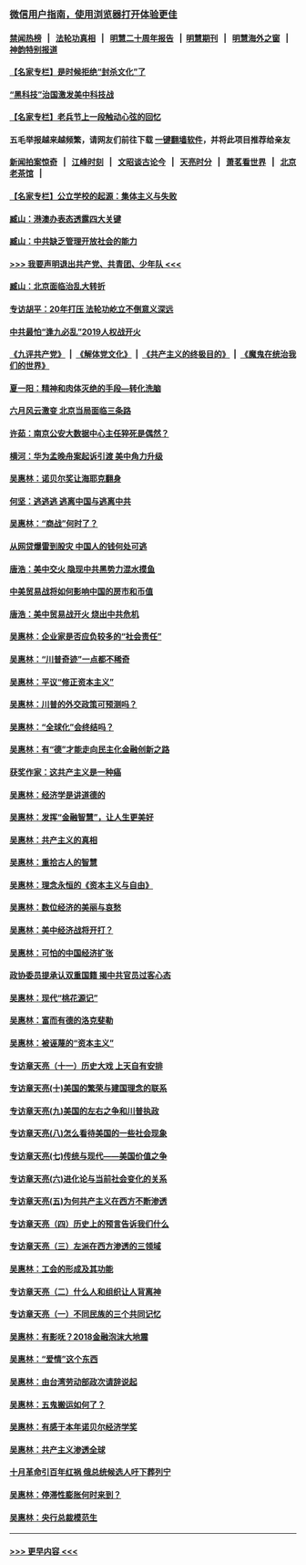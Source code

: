 ### [微信用户指南，使用浏览器打开体验更佳](https://github.com/gfw-breaker/banned-news1/blob/master/indexes/wechat-guide.md?t=0)
#### [禁闻热榜](热点新闻.md?t=0)  &nbsp;&nbsp;|&nbsp;&nbsp; [法轮功真相](https://github.com/gfw-breaker/truth/blob/master/README.md?t=0) &nbsp;&nbsp;|&nbsp;&nbsp; [明慧二十周年报告](https://github.com/gfw-breaker/mh-reports/blob/master/README.md?t=0) &nbsp;&nbsp;|&nbsp;&nbsp;[明慧期刊](https://github.com/gfw-breaker/mh-qikan) &nbsp;&nbsp;|&nbsp;&nbsp; [明慧海外之窗](https://github.com/gfw-breaker/mh-news/blob/master/README.md?t=0) &nbsp;&nbsp;|&nbsp;&nbsp; [神韵特别报道](https://github.com/gfw-breaker/mh-news/blob/master/shenyun.md?t=0)
#### [【名家专栏】是时候拒绝“封杀文化”了](../pages/nsc423/n11814093.md?t=02122244) 
#### [“黑科技”治国激发美中科技战](../pages/nsc423/n11638056.md?t=02122244) 
#### [【名家专栏】老兵节上一段触动心弦的回忆](../pages/nsc423/n11646016.md?t=02122244) 
#### 五毛举报越来越频繁，请网友们前往下载 [一键翻墙软件](https://github.com/gfw-breaker/ssr-accounts)，并将此项目推荐给亲友
#### [新闻拍案惊奇](https://github.com/gfw-breaker/banned-news1/blob/master/pages/link4.md) &nbsp;&nbsp;|&nbsp;&nbsp; [江峰时刻](https://github.com/gfw-breaker/banned-news1/blob/master/pages/link4.md) &nbsp;&nbsp;|&nbsp;&nbsp; [文昭谈古论今](https://github.com/gfw-breaker/banned-news1/blob/master/pages/link4.md) &nbsp;&nbsp;|&nbsp;&nbsp; [天亮时分](https://github.com/gfw-breaker/banned-news1/blob/master/pages/link4.md) &nbsp;&nbsp;|&nbsp;&nbsp; [萧茗看世界](https://github.com/gfw-breaker/banned-news1/blob/master/pages/link4.md) &nbsp;&nbsp;|&nbsp;&nbsp; [北京老茶馆](https://github.com/gfw-breaker/banned-news1/blob/master/pages/link4.md) &nbsp;&nbsp;|&nbsp;&nbsp; 
#### [【名家专栏】公立学校的起源：集体主义与失败](../pages/nsc423/n11601833.md?t=02122244) 
#### [臧山：港澳办表态透露四大关键](../pages/nsc423/n11421628.md?t=02122244) 
#### [臧山：中共缺乏管理开放社会的能力](../pages/nsc423/n11407457.md?t=02122244) 
#### [>>> 我要声明退出共产党、共青团、少年队 <<<](https://github.com/begood0513/goodnews/blob/master/quit/letter.md) 
#### [臧山：北京面临治乱大转折](../pages/nsc423/n11406895.md?t=02122244) 
#### [专访胡平：20年打压 法轮功屹立不倒意义深远](../pages/nsc423/n11398800.md?t=02122244) 
#### [中共最怕“逢九必乱”2019人权战开火](../pages/nsc423/n11385248.md?t=02122244) 
#### [《九评共产党》](https://github.com/begood0513/9ping.md/blob/master/README.md) &nbsp;|&nbsp; [《解体党文化》](../../../../jtdwh.md/blob/master/README.md)  &nbsp;|&nbsp; [《共产主义的终极目的》](../../../../gczydzjmd.md/blob/master/README.md) &nbsp;|&nbsp; [《魔鬼在统治我们的世界》](../../../../mgztzwmdsj.md/blob/master/README.md) 
#### [夏一阳：精神和肉体灭绝的手段—转化洗脑](../pages/nsc423/n11368250.md?t=02122244) 
#### [六月风云激变 北京当局面临三条路](../pages/nsc423/n11313668.md?t=02122244) 
#### [许茹：南京公安大数据中心主任猝死是偶然？](../pages/nsc423/n11064744.md?t=02122244) 
#### [横河：华为孟晚舟案起诉引渡 美中角力升级](../pages/nsc423/n11027230.md?t=02122244) 
#### [吴惠林：诺贝尔奖让海耶克翻身](../pages/nsc423/n10890049.md?t=02122244) 
#### [何坚：逃逃逃 逃离中国与逃离中共](../pages/nsc423/n10592891.md?t=02122244) 
#### [吴惠林：“商战”何时了？](../pages/nsc423/n10573558.md?t=02122244) 
#### [从网贷爆雷到股灾 中国人的钱何处可逃](../pages/nsc423/n10572800.md?t=02122244) 
#### [唐浩：美中交火 隐现中共黑势力混水摸鱼](../pages/nsc423/n10544040.md?t=02122244) 
#### [中美贸易战将如何影响中国的房市和币值](../pages/nsc423/n10543697.md?t=02122244) 
#### [唐浩：美中贸易战开火 烧出中共危机](../pages/nsc423/n10540126.md?t=02122244) 
#### [吴惠林：企业家是否应负较多的“社会责任”](../pages/nsc423/n10535022.md?t=02122244) 
#### [吴惠林：“川普奇迹”一点都不稀奇](../pages/nsc423/n10512808.md?t=02122244) 
#### [吴惠林：平议“修正资本主义”](../pages/nsc423/n10495724.md?t=02122244) 
#### [吴惠林：川普的外交政策可预测吗？](../pages/nsc423/n10462387.md?t=02122244) 
#### [吴惠林：“全球化”会终结吗？](../pages/nsc423/n10452838.md?t=02122244) 
#### [吴惠林：有“德”才能走向民主化金融创新之路](../pages/nsc423/n10432292.md?t=02122244) 
#### [获奖作家：这共产主义是一种癌](../pages/nsc423/n10431541.md?t=02122244) 
#### [吴惠林：经济学是讲道德的](../pages/nsc423/n10398014.md?t=02122244) 
#### [吴惠林：发挥“金融智慧”，让人生更美好](../pages/nsc423/n10375019.md?t=02122244) 
#### [吴惠林：共产主义的真相](../pages/nsc423/n10351394.md?t=02122244) 
#### [吴惠林：重拾古人的智慧](../pages/nsc423/n10337691.md?t=02122244) 
#### [吴惠林：理念永恒的《资本主义与自由》](../pages/nsc423/n10316274.md?t=02122244) 
#### [吴惠林：数位经济的美丽与哀愁](../pages/nsc423/n10292946.md?t=02122244) 
#### [吴惠林：美中经济战将开打？](../pages/nsc423/n10258825.md?t=02122244) 
#### [吴惠林：可怕的中国经济扩张](../pages/nsc423/n10219147.md?t=02122244) 
#### [政协委员提承认双重国籍 揭中共官员过客心态](../pages/nsc423/n10208809.md?t=02122244) 
#### [吴惠林：现代“桃花源记”](../pages/nsc423/n10185234.md?t=02122244) 
#### [吴惠林：富而有德的洛克斐勒](../pages/nsc423/n10142264.md?t=02122244) 
#### [吴惠林：被诬蔑的“资本主义”](../pages/nsc423/n10124816.md?t=02122244) 
#### [专访章天亮（十一）历史大戏 上天自有安排](../pages/nsc423/n10094905.md?t=02122244) 
#### [专访章天亮(十)美国的繁荣与建国理念的联系](../pages/nsc423/n10094899.md?t=02122244) 
#### [专访章天亮(九)美国的左右之争和川普执政](../pages/nsc423/n10094889.md?t=02122244) 
#### [专访章天亮(八)怎么看待美国的一些社会现象](../pages/nsc423/n10094857.md?t=02122244) 
#### [专访章天亮(七)传统与现代——美国价值之争](../pages/nsc423/n10093140.md?t=02122244) 
#### [专访章天亮(六)进化论与当前社会变化的关系](../pages/nsc423/n10092036.md?t=02122244) 
#### [专访章天亮(五)为何共产主义在西方不断渗透](../pages/nsc423/n10083620.md?t=02122244) 
#### [专访章天亮（四）历史上的预言告诉我们什么](../pages/nsc423/n10083606.md?t=02122244) 
#### [专访章天亮（三）左派在西方渗透的三领域](../pages/nsc423/n10081115.md?t=02122244) 
#### [吴惠林：工会的形成及其功能](../pages/nsc423/n10080633.md?t=02122244) 
#### [专访章天亮（二）什么人和组织让人背离神](../pages/nsc423/n10076637.md?t=02122244) 
#### [专访章天亮（一）不同民族的三个共同记忆](../pages/nsc423/n10074188.md?t=02122244) 
#### [吴惠林：有影呒？2018金融泡沫大地震](../pages/nsc423/n10040534.md?t=02122244) 
#### [吴惠林：“爱情”这个东西](../pages/nsc423/n10019423.md?t=02122244) 
#### [吴惠林：由台湾劳动部政次请辞说起](../pages/nsc423/n9979679.md?t=02122244) 
#### [吴惠林：五鬼搬运如何了？](../pages/nsc423/n9925338.md?t=02122244) 
#### [吴惠林：有感于本年诺贝尔经济学奖](../pages/nsc423/n9871883.md?t=02122244) 
#### [吴惠林：共产主义渗透全球](../pages/nsc423/n9812748.md?t=02122244) 
#### [十月革命引百年红祸 俄总统候选人吁下葬列宁](../pages/nsc423/n9810182.md?t=02122244) 
#### [吴惠林：停滞性膨胀何时来到？](../pages/nsc423/n9764136.md?t=02122244) 
#### [吴惠林：央行总裁模范生](../pages/nsc423/n9728134.md?t=02122244) 

----
#### [ >>> 更早内容 <<< ](../indexes/nsc423-earlier.md)
